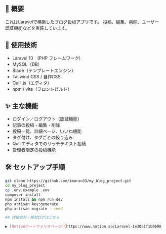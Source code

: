 ## 📌 概要
これはLaravelで構築したブログ投稿アプリです。
投稿、編集、削除、ユーザー認証機能などを実装しています。

## 🔧 使用技術
- Laravel 10　(PHP フレームワーク)
- MySQL（DB）
- Blade（テンプレートエンジン）
- Tailwind CSS / 自作CSS
- Quill.js（エディタ）
- npm / vite（フロントビルド）

## ✨ 主な機能
- ログイン／ログアウト（認証機能）
- 記事の投稿・編集・削除
- 投稿一覧、詳細ページ、いいね機能
- タグ付け、タグごとの絞り込み
- Quillエディタでのリッチテキスト投稿
- 管理者限定の投稿機能

## 🛠️ セットアップ手順
```bash
git clone https://github.com/imuran33/my_blog_project.git
cd my_blog_project
cp .env.example .env
composer install
npm install && npm run dev
php artisan key:generate
php artisan migrate --seed

## 詳細資料・開発ログはこちら

▶ [Notionポートフォリオページ](https://www.notion.so/Laravel-1e30a1f1b06980af9a7dc64468676b80)
